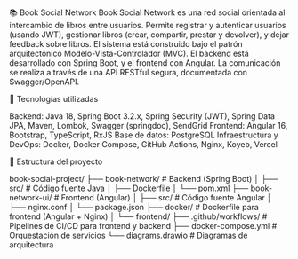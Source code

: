📚 Book Social Network
Book Social Network es una red social orientada al intercambio de libros entre usuarios. Permite registrar y autenticar usuarios (usando JWT), gestionar libros (crear, compartir, prestar y devolver), y dejar feedback sobre libros. El sistema está construido bajo el patrón arquitectónico Modelo-Vista-Controlador (MVC). El backend está desarrollado con Spring Boot, y el frontend con Angular. La comunicación se realiza a través de una API RESTful segura, documentada con Swagger/OpenAPI.

🚀 Tecnologías utilizadas

Backend: Java 18, Spring Boot 3.2.x, Spring Security (JWT), Spring Data JPA, Maven, Lombok, Swagger (springdoc), SendGrid
Frontend: Angular 16, Bootstrap, TypeScript, RxJS
Base de datos: PostgreSQL
Infraestructura y DevOps: Docker, Docker Compose, GitHub Actions, Nginx, Koyeb, Vercel

🧩 Estructura del proyecto

book-social-project/
├── book-network/           # Backend (Spring Boot)
│   ├── src/                # Código fuente Java
│   ├── Dockerfile
│   └── pom.xml
├── book-network-ui/        # Frontend (Angular)
│   ├── src/                # Código fuente Angular
│   ├── nginx.conf
│   └── package.json
├── docker/                 # Dockerfile para frontend (Angular + Nginx)
│   └── frontend/
├── .github/workflows/      # Pipelines de CI/CD para frontend y backend
├── docker-compose.yml      # Orquestación de servicios
└── diagrams.drawio         # Diagramas de arquitectura

